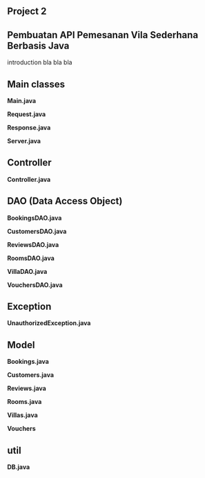 Project 2
-
**Pembuatan API Pemesanan Vila Sederhana Berbasis Java**
-
introduction bla bla bla

Main classes
-
**Main.java**

**Request.java**

**Response.java**

**Server.java**

Controller
-
**Controller.java**

DAO (Data Access Object)
-
**BookingsDAO.java**

**CustomersDAO.java**

**ReviewsDAO.java**

**RoomsDAO.java**

**VillaDAO.java**

**VouchersDAO.java**

Exception
-
**UnauthorizedException.java**

Model
-
**Bookings.java**

**Customers.java**

**Reviews.java**

**Rooms.java**

**Villas.java**

**Vouchers**

util
-
**DB.java**
